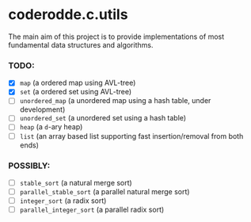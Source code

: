 # coderodde.c.utils

The main aim of this project is to provide implementations of most fundamental data structures and algorithms.

### TODO:
- [x] `map` (a ordered map using AVL-tree)
- [x] `set` (a ordered set using AVL-tree)
- [ ] `unordered_map` (a unordered map using a hash table, under development)
- [ ] `unordered_set` (a unordered set using a hash table)
- [ ] `heap` (a `d`-ary heap)
- [ ] `list` (an array based list supporting fast insertion/removal from both ends)

### POSSIBLY:
- [ ] `stable_sort` (a natural merge sort)
- [ ] `parallel_stable_sort` (a parallel natural merge sort)
- [ ] `integer_sort` (a radix sort)
- [ ] `parallel_integer_sort` (a parallel radix sort)
